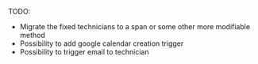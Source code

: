 TODO: 
- Migrate the fixed technicians to a span or some other more modifiable method
- Possibility to add google calendar creation trigger
- Possibility to trigger email to technician 